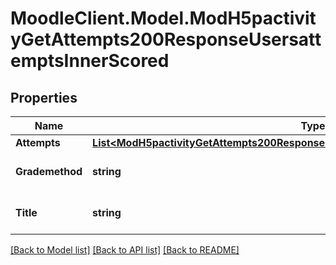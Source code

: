 # MoodleClient.Model.ModH5pactivityGetAttempts200ResponseUsersattemptsInnerScored

## Properties

Name | Type | Description | Notes
------------ | ------------- | ------------- | -------------
**Attempts** | [**List&lt;ModH5pactivityGetAttempts200ResponseUsersattemptsInnerScoredAttemptsInner&gt;**](ModH5pactivityGetAttempts200ResponseUsersattemptsInnerScoredAttemptsInner.md) |  | 
**Grademethod** | **string** | Scored attempts title | [default to "null"]
**Title** | **string** | Scored attempts title | 

[[Back to Model list]](../README.md#documentation-for-models) [[Back to API list]](../README.md#documentation-for-api-endpoints) [[Back to README]](../README.md)

